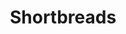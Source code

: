 ---
layout: recette
categories: [recettes]
hidden: false
lang: fr
sitemap: true
title: Shortbreads
type: sucre
recettes:
  Classique:
    yield: 12
    ingredients:
      - nom: farine
        qte: 300
        unite: gr
        variable: true
      - nom: beurre
        qte: 200
        unite: gr
      - nom: sucre
        qte: 100
        unite: gr
      - nom: vanille liquide
    etapes:
      - label: Préparation
        details:
          - Blanchir le beurre avec le sucre et la vanille au batteur électrique
          - Incorporer la farine à l'aide d'une spatule silicone
          - Placer une feuille de papier sulfurisé sur une plaque de cuisson
          - Étaler à la main sur la plaque
          - Précouper les biscuits avec une roulette à pizza
          - Faire des trous réguliers à l'aide d'une fourchette
      - label: Cuisson
        emoji: 🔥
        details: 
          - Cuire 30 minutes à 160°C
          - Laisser refroidir sur une grille 30 minutes
          - Découper les biscuits
---